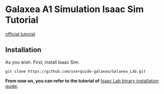# Galaxea A1 Simulation Isaac Sim Tutorial  

[official tutorial](http://galaxea.tech/Product_User_Guide/Guide/R1/Simulation_Isaac_Lab_Tutorial/#define-observation-action-reward-etc)  

## Installation

As you wish. First, install Isaac Sim.  

`git clone https://github.com/userguide-galaxea/Galaxea_Lab.git`  

**From now on, you can refer to the tutorial of** [Isaac Lab binary installation guide](https://isaac-sim.github.io/IsaacLab/main/source/setup/installation/binaries_installation.html#installing-isaac-lab).  


